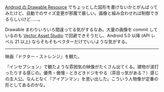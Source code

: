 [Android の Drawable Resource](https://developer.android.com/guide/topics/resources/drawable-resource.html) でちょっとした図形を書けないかとがんばってみたけど、自動でのサイズ変更が邪魔で厳しい。画像と組み合わせれば制御できるらしいけど……。

Drawable まわりいろいろ間違ってる気がするなあ。大量の画像を commit しているのも [Vector Asset Studio](https://developer.android.com/studio/write/vector-asset-studio.html) で回避できそうだし、Android 5.0 以降 (API レベル 21 以上) ならそもそもベクターだけでいいような気がする。

-----

映画『ドクター・ストレンジ』を観た。

『インセプション』で観たような雰囲気の映像がたくさん出てくる。建物が波打ったりする感じの。優秀・傲慢・ときどきドジをやる（茶目っ気がある？）感じの主人公。なんとなく『アイアンマン』を思い出した。こういう人物像が定番の形としてあるのかな。
